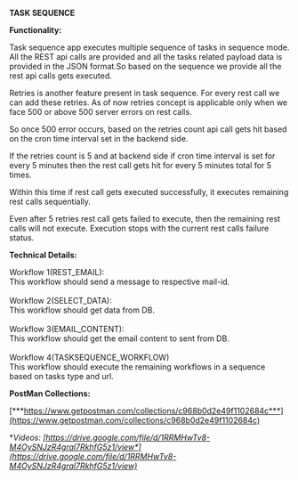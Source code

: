 **TASK SEQUENCE**

**Functionality:**

Task sequence app executes multiple sequence of tasks in sequence mode.
All the REST api calls are provided and all the tasks related payload
data is provided in the JSON format.So based on the sequence we provide
all the rest api calls gets executed.

Retries is another feature present in task sequence. For every rest call
we can add these retries. As of now retries concept is applicable only
when we face 500 or above 500 server errors on rest calls.

So once 500 error occurs, based on the retries count api call gets hit
based on the cron time interval set in the backend side.

If the retries count is 5 and at backend side if cron time interval is
set for every 5 minutes then the rest call gets hit for every 5 minutes
total for 5 times.

Within this time if rest call gets executed successfully, it executes
remaining rest calls sequentially.

Even after 5 retries rest call gets failed to execute, then the
remaining rest calls will not execute. Execution stops with the current
rest calls failure status.

**Technical Details:**

Workflow 1(REST\_EMAIL):\
This workflow should send a message to respective mail-id.\
\
Workflow 2(SELECT\_DATA):\
This workflow should get data from DB.\
\
Workflow 3(EMAIL\_CONTENT):\
This workflow should get the email content to sent from DB.\
\
Workflow 4(TASKSEQUENCE\_WORKFLOW)\
This workflow should execute the remaining workflows in a sequence based
on tasks type and url.

**PostMan Collections:**

[***https://www.getpostman.com/collections/c968b0d2e49f1102684c***](https://www.getpostman.com/collections/c968b0d2e49f1102684c)

**Videos:
[*https://drive.google.com/file/d/1RRMHwTv8-M4OySNJzR4gral7RkhfG5z1/view*](https://drive.google.com/file/d/1RRMHwTv8-M4OySNJzR4gral7RkhfG5z1/view)**
